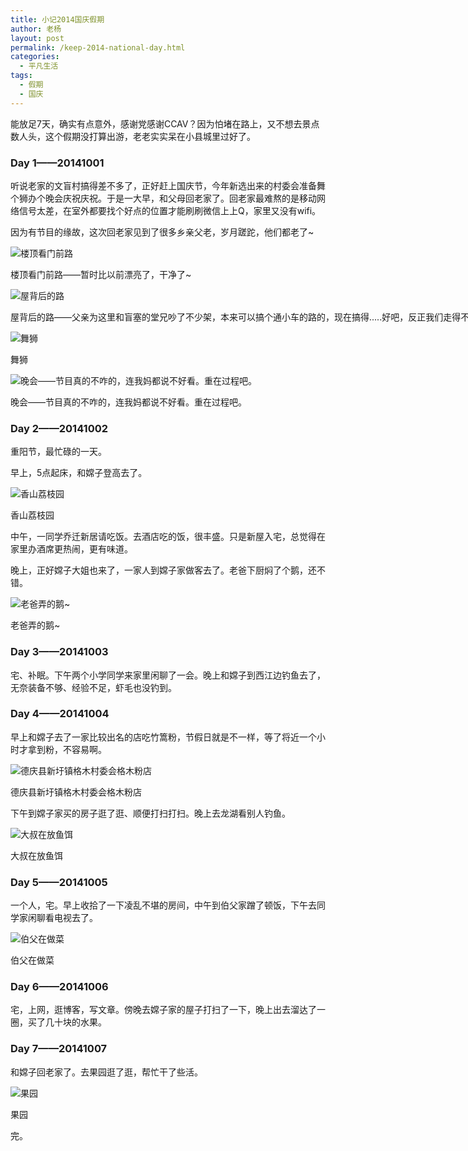 ```yaml
---
title: 小记2014国庆假期
author: 老杨
layout: post
permalink: /keep-2014-national-day.html
categories:
  - 平凡生活
tags:
  - 假期
  - 国庆
---
```

能放足7天，确实有点意外，感谢党感谢CCAV？因为怕堵在路上，又不想去景点数人头，这个假期没打算出游，老老实实呆在小县城里过好了。  


### Day 1——20141001

听说老家的文盲村搞得差不多了，正好赶上国庆节，今年新选出来的村委会准备舞个狮办个晚会庆祝庆祝。于是一大早，和父母回老家了。回老家最难熬的是移动网络信号太差，在室外都要找个好点的位置才能刷刷微信上上Q，家里又没有wifi。

因为有节目的缘故，这次回老家见到了很多乡亲父老，岁月蹉跎，他们都老了~

<div style="width: 1610px" class="wp-caption aligncenter">
  <img src="http://cyhour.com/wp-content/uploads/2014/10/20141001-loudingwaikan.jpg" alt="楼顶看门前路" />
  
  <p class="wp-caption-text">
    楼顶看门前路——暂时比以前漂亮了，干净了~
  </p>
</div>

<div style="width: 1610px" class="wp-caption alignnone">
  <img src="http://cyhour.com/wp-content/uploads/2014/10/20141001-beihou.jpg" alt="屋背后的路" />
  
  <p class="wp-caption-text">
    屋背后的路——父亲为这里和盲塞的堂兄吵了不少架，本来可以搞个通小车的路的，现在搞得.....好吧，反正我们走得不多。路基搞得渣渣的，又是豆腐渣工程，不知道能光鲜多久。
  </p>
</div>

<div style="width: 1610px" class="wp-caption alignnone">
  <img src="http://cyhour.com/wp-content/uploads/2014/10/20141001-wushi.jpg" alt="舞狮" />
  
  <p class="wp-caption-text">
    舞狮
  </p>
</div>

<div style="width: 970px" class="wp-caption alignnone">
  <img src="http://cyhour.com/wp-content/uploads/2014/10/20141001-wanhui.jpg" alt="晚会——节目真的不咋的，连我妈都说不好看。重在过程吧。" />
  
  <p class="wp-caption-text">
    晚会——节目真的不咋的，连我妈都说不好看。重在过程吧。
  </p>
</div>

### Day 2——20141002

重阳节，最忙碌的一天。

早上，5点起床，和嫦子登高去了。  


<div style="width: 970px" class="wp-caption alignnone">
  <img src="http://cyhour.com/wp-content/uploads/2014/10/20141002-dengshan.jpg" alt="香山荔枝园" />
  
  <p class="wp-caption-text">
    香山荔枝园
  </p>
</div>

中午，一同学乔迁新居请吃饭。去酒店吃的饭，很丰盛。只是新屋入宅，总觉得在家里办酒席更热闹，更有味道。

晚上，正好嫦子大姐也来了，一家人到嫦子家做客去了。老爸下厨焖了个鹅，还不错。  


<div style="width: 970px" class="wp-caption alignnone">
  <img src="http://cyhour.com/wp-content/uploads/2014/10/20141002-ee.jpg" alt="老爸弄的鹅~" />
  
  <p class="wp-caption-text">
    老爸弄的鹅~
  </p>
</div>

### Day 3——20141003

宅、补眠。下午两个小学同学来家里闲聊了一会。晚上和嫦子到西江边钓鱼去了，无奈装备不够、经验不足，虾毛也没钓到。

### Day 4——20141004

早上和嫦子去了一家比较出名的店吃竹篙粉，节假日就是不一样，等了将近一个小时才拿到粉，不容易啊。  


<div style="width: 1196px" class="wp-caption alignnone">
  <img src="http://cyhour.com/wp-content/uploads/2014/10/20141004-gemufendian.jpg" alt="德庆县新圩镇格木村委会格木粉店" />
  
  <p class="wp-caption-text">
    德庆县新圩镇格木村委会格木粉店
  </p>
</div>

下午到嫦子家买的房子逛了逛、顺便打扫打扫。晚上去龙湖看别人钓鱼。  


<div style="width: 970px" class="wp-caption alignnone">
  <img src="http://cyhour.com/wp-content/uploads/2014/10/20141004-longhudiaoyu.jpg" alt="大叔在放鱼饵" />
  
  <p class="wp-caption-text">
    大叔在放鱼饵
  </p>
</div>

### Day 5——20141005

一个人，宅。早上收拾了一下凌乱不堪的房间，中午到伯父家蹭了顿饭，下午去同学家闲聊看电视去了。  


<div style="width: 970px" class="wp-caption alignnone">
  <img src="http://cyhour.com/wp-content/uploads/2014/10/20141005-bofu.jpg" alt="伯父在做菜" />
  
  <p class="wp-caption-text">
    伯父在做菜
  </p>
</div>

### Day 6——20141006

宅，上网，逛博客，写文章。傍晚去嫦子家的屋子打扫了一下，晚上出去溜达了一圈，买了几十块的水果。

### Day 7——20141007

和嫦子回老家了。去果园逛了逛，帮忙干了些活。

<div style="width: 970px" class="wp-caption aligncenter">
  <img src="http://cyhour.com/wp-content/uploads/2014/10/20141007-guoyuan.jpg" alt="果园" />
  
  <p class="wp-caption-text">
    果园
  </p>
</div>

完。